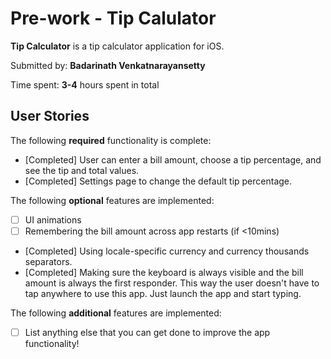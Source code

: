 # Pre-work - Tip Calulator

**Tip Calculator** is a tip calculator application for iOS.

Submitted by: **Badarinath Venkatnarayansetty**

Time spent: **3-4** hours spent in total

## User Stories

The following **required** functionality is complete:

* [Completed] User can enter a bill amount, choose a tip percentage, and see the tip and total values.
* [Completed] Settings page to change the default tip percentage.

The following **optional** features are implemented:
* [ ] UI animations
* [ ] Remembering the bill amount across app restarts (if <10mins)
* [Completed] Using locale-specific currency and currency thousands separators.
* [Completed] Making sure the keyboard is always visible and the bill amount is always the first responder. This way the user doesn't have to tap anywhere to use this app. Just launch the app and start typing.

The following **additional** features are implemented:

- [ ] List anything else that you can get done to improve the app functionality!
